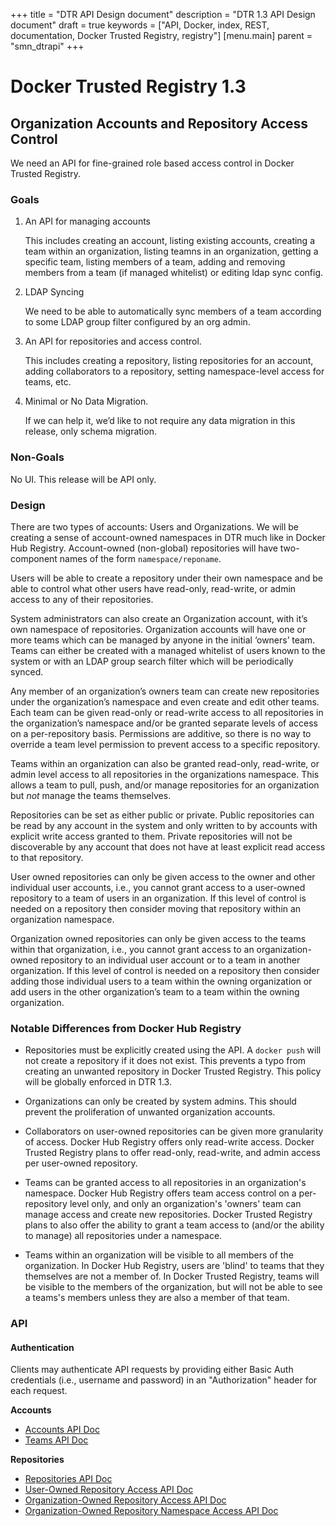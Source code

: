 +++
title = "DTR API Design document"
description = "DTR 1.3 API Design document"
draft = true
keywords = ["API, Docker, index, REST, documentation, Docker Trusted Registry, registry"]
[menu.main]
parent = "smn_dtrapi"
+++

# Docker Trusted Registry 1.3

## Organization Accounts and Repository Access Control

We need an API for fine-grained role based access control in Docker Trusted
Registry.

### Goals

1. An API for managing accounts

    This includes creating an account, listing existing accounts, creating a
    team within an organization, listing teamns in an organization, getting a
    specific team, listing members of a team, adding and removing members
    from a team (if managed whitelist) or editing ldap sync config.

2. LDAP Syncing

    We need to be able to automatically sync members of a team according to
    some LDAP group filter configured by an org admin.

3. An API for repositories and access control.

    This includes creating a repository, listing repositories for an account,
    adding collaborators to a repository, setting namespace-level access for
    teams, etc.

4. Minimal or No Data Migration.

    If we can help it, we’d like to not require any data migration in this
    release, only schema migration.

### Non-Goals

No UI. This release will be API only.

### Design

There are two types of accounts: Users and Organizations. We will be creating a
sense of account-owned namespaces in DTR much like in Docker Hub Registry.
Account-owned (non-global) repositories will have two-component names of the
form `namespace/reponame`.

Users will be able to create a repository under their own namespace and be able
to control what other users have read-only, read-write, or admin access to any
of their repositories.

System administrators can also create an Organization account, with it’s own
namespace of repositories. Organization accounts will have one or more teams
which can be managed by anyone in the initial ‘owners’ team. Teams can either
be created with a managed whitelist of users known to the system or with an
LDAP group search filter which will be periodically synced.

Any member of an organization’s owners team can create new repositories under
the organization’s namespace and even create and edit other teams. Each team
can be given read-only or read-write access to all repositories in the
organization’s namespace and/or be granted separate levels of access on a
per-repository basis. Permissions are additive, so there is no way to override
a team level permission to prevent access to a specific repository.

Teams within an organization can also be granted read-only, read-write, or
admin level access to all repositories in the organizations namespace. This
allows a team to pull, push, and/or manage repositories for an organization
but *not* manage the teams themselves.

Repositories can be set as either public or private. Public repositories can be
read by any account in the system and only written to by accounts with explicit
write access granted to them. Private repositories will not be discoverable by
any account that does not have at least explicit read access to that
repository.

User owned repositories can only be given access to the owner and other
individual user accounts, i.e., you cannot grant access to a user-owned
repository to a team of users in an organization. If this level of control is
needed on a repository then consider moving that repository within an
organization namespace.

Organization owned repositories can only be given access to the teams within
that organization, i.e., you cannot grant access to an organization-owned
repository to an individual user account or to a team in another organization.
If this level of control is needed on a repository then consider adding those
individual users to a team within the owning organization or add users in the
other organization’s team to a team within the owning organization.

### Notable Differences from Docker Hub Registry

- Repositories must be explicitly created using the API. A `docker push` will
  not create a repository if it does not exist. This prevents a typo from
  creating an unwanted repository in Docker Trusted Registry. This policy
  will be globally enforced in DTR 1.3.

- Organizations can only be created by system admins. This should prevent the
  proliferation of unwanted organization accounts.

- Collaborators on user-owned repositories can be given more granularity of
  access. Docker Hub Registry offers only read-write access. Docker Trusted
  Registry plans to offer read-only, read-write, and admin access per
  user-owned repository.

- Teams can be granted access to all repositories in an organization's
  namespace. Docker Hub Registry offers team access control on a
  per-repository level only, and only an organization's 'owners' team can
  manage access and create new repositories. Docker Trusted Registry plans to
  also offer the ability to grant a team access to (and/or the ability to
  manage) all repositories under a namespace.

- Teams within an organization will be visible to all members of the
  organization. In Docker Hub Registry, users are 'blind' to teams that they
  themselves are not a member of. In Docker Trusted Registry, teams will be
  visible to the members of the organization, but will not be able to see a
  teams's members unless they are also a member of that team.

### API

#### Authentication

Clients may authenticate API requests by providing either Basic Auth
credentials (i.e., username and password) in an "Authorization" header for each
request.

**Accounts**

- [Accounts API Doc](https://gist.github.com/jlhawn/1e7e35c7eed536f4bdf2)
- [Teams API Doc](https://gist.github.com/jlhawn/9a1f24d44e9fce541cfb)

**Repositories**

- [Repositories API Doc](https://gist.github.com/jlhawn/dbdeb81a2724e913f036)
- [User-Owned Repository Access API Doc](https://gist.github.com/jlhawn/90e5442e1b1503b1f970)
- [Organization-Owned Repository Access API Doc](https://gist.github.com/jlhawn/45c8d6587f632975a345)
- [Organization-Owned Repository Namespace Access API Doc](https://gist.github.com/jlhawn/68f78af0e6b0325facd3)
